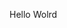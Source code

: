 Hello Wolrd

















































































































































































































































































































































































































































































































































































































































































































































































































































































































































































































































































































































































































































































































































































































































































































































































































































































































































































































































































































































































































































































































































































































































































































































































































































































































































































































































































































































































